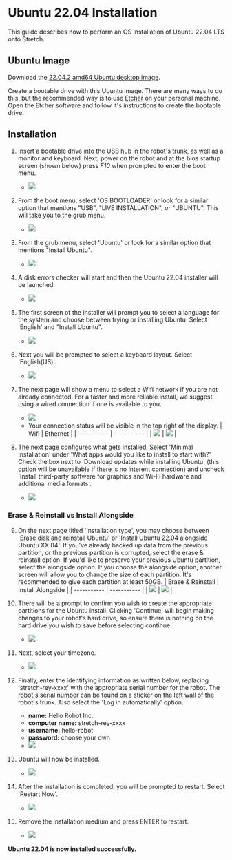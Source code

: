 # Ubuntu 22.04 Installation

This guide describes how to perform an OS installation of Ubuntu 22.04 LTS onto Stretch.

## Ubuntu Image

Download the [22.04.2 amd64 Ubuntu desktop image](https://ubuntu.com/download/desktop).

Create a bootable drive with this Ubuntu image. There are many ways to do this, but the recommended way is to use [Etcher](https://www.balena.io/etcher/) on your personal machine. Open the Etcher software and follow it's instructions to create the bootable drive.

## Installation

 1. Insert a bootable drive into the USB hub in the robot's trunk, as well as a monitor and keyboard. Next, power on the robot and at the bios startup screen (shown below) press *F10* when prompted to enter the boot menu.
    - ![](./images/22.04/NUC_startup_splash.jpg)

 2. From the boot menu, select 'OS BOOTLOADER' or look for a similar option that mentions "USB", "LIVE INSTALLATION", or "UBUNTU". This will take you to the grub menu.
    - ![](./images/22.04/boot_select.jpg)

 3. From the grub menu, select 'Ubuntu' or look for a similar option that mentions "Install Ubuntu".
    - ![](./images/22.04/grub_menu.jpg)

 4. A disk errors checker will start and then the Ubuntu 22.04 installer will be launched.
    - ![](./images/22.04/installer_system_check.jpg)

 5. The first screen of the installer will prompt you to select a language for the system and choose between trying or installing Ubuntu. Select 'English' and "Install Ubuntu".
    - ![](./images/22.04/installer_language.jpg)

 6. Next you will be prompted to select a keyboard layout. Select 'English(US)'.
    - ![](./images/22.04/installer_keyboard.jpg)

 7. The next page will show a menu to select a Wifi network if you are not already connected. For a faster and more reliable install, we suggest using a wired connection if one is available to you.
    - ![](./images/20.04/installer_network.png)
    - Your connection status will be visible in the top right of the display.
        | Wifi      | Ethernet |
        | ----------- | ----------- |
        | ![](./images/20.04/wifi.png) | ![](./images/20.04/ethernet.png) |

 8. The next page configures what gets installed. Select 'Minimal Installation' under 'What apps would you like to install to start with?' Check the box next to 'Download updates while installing Ubuntu' (this option will be unavailable if there is no interent connection) and uncheck 'Install third-party software for graphics and Wi-Fi hardware and additional media formats'.
    - ![](./images/22.04/installer_software.jpg)

### Erase & Reinstall vs Install Alongside

 9. On the next page titled 'Installation type', you may choose between 'Erase disk and reinstall Ubuntu' or 'Install Ubuntu 22.04 alongside Ubuntu XX.04'. If you've already backed up data from the previous partition, or the previous partition is corrupted, select the erase & reinstall option. If you'd like to preserve your previous Ubuntu partition, select the alongside option. If you choose the alongside option, another screen will allow you to change the size of each partition. It's recommended to give each partition at least 50GB.
    | Erase & Reinstall      | Install Alongside |
    | ----------- | ----------- |
    | ![](./images/18.04/erase_reinstall_disk.png) | ![](./images/20.04/install_alongside_disk.jpg) |

 10. There will be a prompt to confirm you wish to create the appropriate partitions for the Ubuntu install. Clicking 'Continue' will begin making changes to your robot's hard drive, so ensure there is nothing on the hard drive you wish to save before selecting continue.
     - ![](./images/20.04/installer_disk_prompt.png)

 11. Next, select your timezone.
     - ![](./images/22.04/installer_timezone.jpg)

 12. Finally, enter the identifying information as written below, replacing 'stretch-rey-xxxx' with the appropriate serial number for the robot. The robot's serial number can be found on a sticker on the left wall of the robot's trunk. Also select the 'Log in automatically' option.
     - **name:** Hello Robot Inc.
     - **computer name:** stretch-rey-xxxx
     - **username:** hello-robot
     - **password:** choose your own
     - ![](./images/22.04/installer_identity.jpg)

 13. Ubuntu will now be installed.
     - ![](./images/22.04/installer_waiting.jpg)

 14. After the installation is completed, you will be prompted to restart. Select 'Restart Now'.
     - ![](./images/22.04/installer_complete.jpg)

 15. Remove the installation medium and press ENTER to restart.
     - ![](./images/22.04/installer_removeusb.jpg)

**Ubuntu 22.04 is now installed successfully.**
